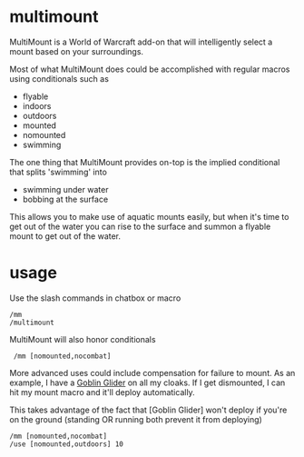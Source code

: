 multimount
==========

MultiMount is a World of Warcraft add-on that will intelligently select a mount based on your surroundings. 

Most of what MultiMount does could be accomplished with regular macros using conditionals such as

* flyable
* indoors
* outdoors
* mounted
* nomounted
* swimming

The one thing that MultiMount provides on-top is the implied conditional that splits 'swimming' into 

* swimming under water
* bobbing at the surface

This allows you to make use of aquatic mounts easily, but when it's time to get out of the water
you can rise to the surface and summon a flyable mount to get out of the water.

usage
==========

Use the slash commands in chatbox or macro

    /mm
    /multimount

MultiMount will also honor conditionals 

     /mm [nomounted,nocombat]
     
More advanced uses could include compensation for failure to mount. As an example, I have 
a [Goblin Glider](http://www.wowhead.com/spell=126392/goblin-glider "Goblin Glider") on all 
my cloaks. If I get dismounted, I can hit my mount macro and it'll deploy automatically.

This takes advantage of the fact that [Goblin Glider] won't deploy if you're on the ground
(standing OR running both prevent it from deploying)

    /mm [nomounted,nocombat]
    /use [nomounted,outdoors] 10


